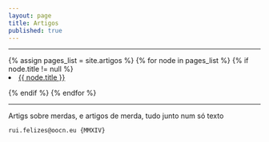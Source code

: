 ```yaml
---
layout: page
title: Artigos
published: true
---
```

<hr>
{% assign pages_list = site.artigos %}
{% for node in pages_list %}
{% if node.title != null %}

<li class="nav-item">
<a class="nav-link{% if page.url == node.url %} nav-link-active{% endif %}" href="{{ node.url }}">{{ node.title }}</a>
</li>


{% endif %}
{% endfor %}
<hr>

Artigs sobre merdas, e artigos de merda, tudo junto num só texto







```
rui.felizes@oocn.eu {MMXIV}
```

